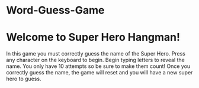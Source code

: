 # Word-Guess-Game

Welcome to Super Hero Hangman!
========================================================

In this game you must correctly guess the name of the Super Hero. Press any character on the keyboard to begin. Begin typing letters to reveal the name. You only have 10 attempts so be sure to make them count! Once you correctly guess the name, the game will reset and you will have a new super hero to guess.